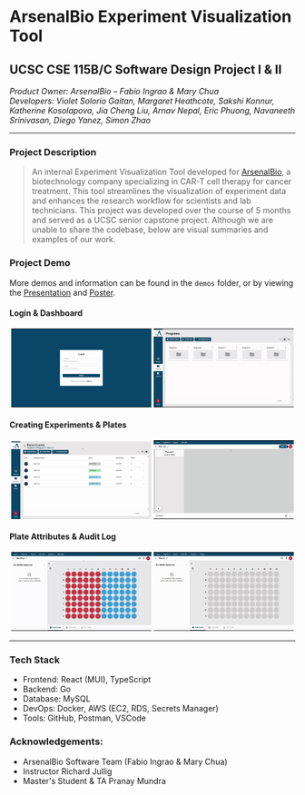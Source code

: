 # ArsenalBio Experiment Visualization Tool

## UCSC CSE 115B/C Software Design Project I & II  
*Product Owner: ArsenalBio – Fabio Ingrao & Mary Chua*  
*Developers: Violet Solorio Gaitan, Margaret Heathcote, Sakshi Konnur, Katherine Kosolapova, Jia Cheng Liu, Arnav Nepal, Eric Phuong, Navaneeth Srinivasan, Diego Yanez, Simon Zhao*

---

### Project Description
> An internal Experiment Visualization Tool developed for [ArsenalBio](https://arsenalbio.com), a biotechnology company specializing in CAR-T cell therapy for cancer treatment. This tool streamlines the visualization of experiment data and enhances the research workflow for scientists and lab technicians. This project was developed over the course of 5 months and served as a UCSC senior capstone project. Although we are unable to share the codebase, below are visual summaries and examples of our work. 

### Project Demo  
More demos and information can be found in the `demos` folder, or by viewing the [Presentation](./Presentation.pptx) and [Poster](./poster.pptx).

#### Login & Dashboard

<p align="center">
  <img src="https://github.com/kkosolap/expviztool/blob/main/demos/login.gif" alt="login" width="49%">
  <img src="https://github.com/kkosolap/expviztool/blob/main/demos/dashboard.gif" alt="dashboard" width="49%">
</p>

#### Creating Experiments & Plates

<p align="center">
  <img src="https://github.com/kkosolap/expviztool/blob/main/demos/create%20experiment.gif" alt="create experiment" width="49%">
  <img src="https://github.com/kkosolap/expviztool/blob/main/demos/create%20plates.gif" alt="create plate" width="49%">
</p>

#### Plate Attributes & Audit Log

<p align="center">
  <img src="https://github.com/kkosolap/expviztool/blob/main/demos/attributes.gif" alt="plate attributes" width="49%">
  <img src="https://github.com/kkosolap/expviztool/blob/main/demos/audit%20log.gif" alt="audit log" width="49%">
</p>

---

### Tech Stack  
- Frontend: React (MUI), TypeScript  
- Backend: Go  
- Database: MySQL  
- DevOps: Docker, AWS (EC2, RDS, Secrets Manager)
- Tools: GitHub, Postman, VSCode

### Acknowledgements:
- ArsenalBio Software Team (Fabio Ingrao & Mary Chua)
- Instructor Richard Jullig
- Master's Student & TA Pranay Mundra
